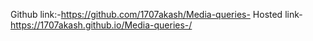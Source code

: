 Github link:-https://github.com/1707akash/Media-queries-
Hosted link- https://1707akash.github.io/Media-queries-/
